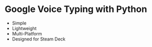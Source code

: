 # Google Voice Typing with Python

- Simple
- Lightweight
- Multi-Platform
- Designed for Steam Deck